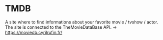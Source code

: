 # TMDB

A site where to find informations about your favorite movie / tvshow / actor.
The site is connected to the TheMovieDataBase API.
=> https://moviedb.cyrilrufin.fr/
